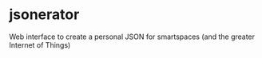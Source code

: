 jsonerator
==========

Web interface to create a personal JSON for smartspaces (and the greater Internet of Things)
